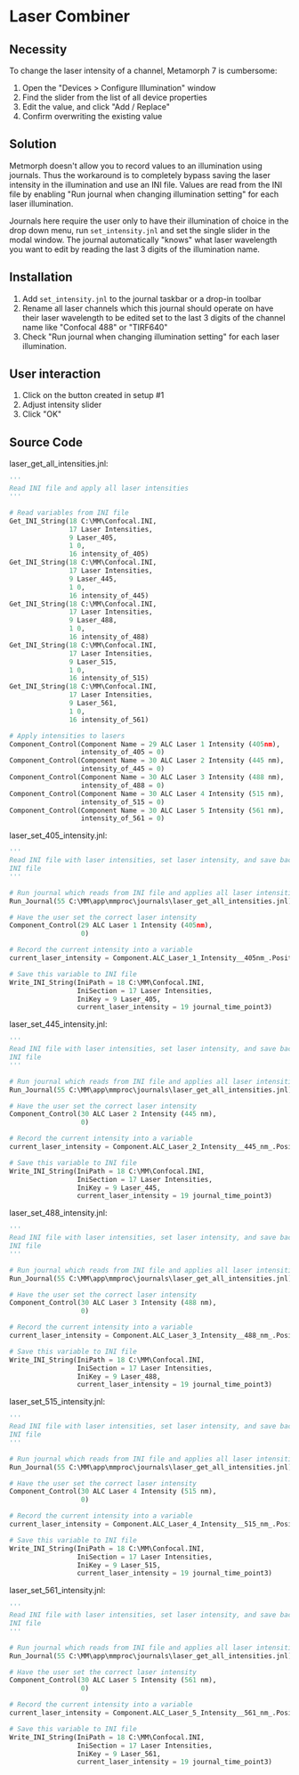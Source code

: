 Laser Combiner
==============

Necessity
---------
To change the laser intensity of a channel, Metamorph 7 is cumbersome:
1.  Open the "Devices > Configure Illumination" window
2.  Find the slider from the list of all device properties
3.  Edit the value, and click "Add / Replace"
4.  Confirm overwriting the existing value

Solution
--------
Metmorph doesn't allow you to record values to an illumination using journals.
Thus the workaround is to completely bypass saving the laser intensity in the
illumination and use an INI file.  Values are read from the INI file by enabling
"Run journal when changing illumination setting" for each laser illumination.

Journals here require the user only to have their illumination of choice
in the drop down menu, run `set_intensity.jnl` and set the single slider in
the modal window.  The journal automatically "knows" what laser wavelength
you want to edit by reading the last 3 digits of the illumination name.

Installation
------------
1.  Add `set_intensity.jnl` to the journal taskbar or a drop-in toolbar
2.  Rename all laser channels which this journal should operate on
    have their laser wavelength to be edited set to the last 3 digits
    of the channel name like "Confocal 488" or "TIRF640"
3.  Check "Run journal when changing illumination setting" for each laser
    illumination.

User interaction
----------------
1.  Click on the button created in setup #1
2.  Adjust intensity slider
3.  Click "OK"

<!-- content below automatically generated by doc_jnl.py -->
Source Code
-----------
laser_get_all_intensities.jnl:
```python
'''
Read INI file and apply all laser intensities
'''

# Read variables from INI file
Get_INI_String(18 C:\MM\Confocal.INI,
               17 Laser Intensities,
               9 Laser_405,
               1 0,
               16 intensity_of_405)
Get_INI_String(18 C:\MM\Confocal.INI,
               17 Laser Intensities,
               9 Laser_445,
               1 0,
               16 intensity_of_445)
Get_INI_String(18 C:\MM\Confocal.INI,
               17 Laser Intensities,
               9 Laser_488,
               1 0,
               16 intensity_of_488)
Get_INI_String(18 C:\MM\Confocal.INI,
               17 Laser Intensities,
               9 Laser_515,
               1 0,
               16 intensity_of_515)
Get_INI_String(18 C:\MM\Confocal.INI,
               17 Laser Intensities,
               9 Laser_561,
               1 0,
               16 intensity_of_561)

# Apply intensities to lasers
Component_Control(Component Name = 29 ALC Laser 1 Intensity (405nm),
                  intensity_of_405 = 0)
Component_Control(Component Name = 30 ALC Laser 2 Intensity (445 nm),
                  intensity_of_445 = 0)
Component_Control(Component Name = 30 ALC Laser 3 Intensity (488 nm),
                  intensity_of_488 = 0)
Component_Control(Component Name = 30 ALC Laser 4 Intensity (515 nm),
                  intensity_of_515 = 0)
Component_Control(Component Name = 30 ALC Laser 5 Intensity (561 nm),
                  intensity_of_561 = 0)
```

laser_set_405_intensity.jnl:
```python
'''
Read INI file with laser intensities, set laser intensity, and save back to
INI file
'''

# Run journal which reads from INI file and applies all laser intensities
Run_Journal(55 C:\MM\app\mmproc\journals\laser_get_all_intensities.jnl)

# Have the user set the correct laser intensity
Component_Control(29 ALC Laser 1 Intensity (405nm),
                  0)

# Record the current intensity into a variable
current_laser_intensity = Component.ALC_Laser_1_Intensity__405nm_.Position

# Save this variable to INI file
Write_INI_String(IniPath = 18 C:\MM\Confocal.INI,
                 IniSection = 17 Laser Intensities,
                 IniKey = 9 Laser_405,
                 current_laser_intensity = 19 journal_time_point3)
```

laser_set_445_intensity.jnl:
```python
'''
Read INI file with laser intensities, set laser intensity, and save back to
INI file
'''

# Run journal which reads from INI file and applies all laser intensities
Run_Journal(55 C:\MM\app\mmproc\journals\laser_get_all_intensities.jnl)

# Have the user set the correct laser intensity
Component_Control(30 ALC Laser 2 Intensity (445 nm),
                  0)

# Record the current intensity into a variable
current_laser_intensity = Component.ALC_Laser_2_Intensity__445_nm_.Position

# Save this variable to INI file
Write_INI_String(IniPath = 18 C:\MM\Confocal.INI,
                 IniSection = 17 Laser Intensities,
                 IniKey = 9 Laser_445,
                 current_laser_intensity = 19 journal_time_point3)
```

laser_set_488_intensity.jnl:
```python
'''
Read INI file with laser intensities, set laser intensity, and save back to
INI file
'''

# Run journal which reads from INI file and applies all laser intensities
Run_Journal(55 C:\MM\app\mmproc\journals\laser_get_all_intensities.jnl)

# Have the user set the correct laser intensity
Component_Control(30 ALC Laser 3 Intensity (488 nm),
                  0)

# Record the current intensity into a variable
current_laser_intensity = Component.ALC_Laser_3_Intensity__488_nm_.Position

# Save this variable to INI file
Write_INI_String(IniPath = 18 C:\MM\Confocal.INI,
                 IniSection = 17 Laser Intensities,
                 IniKey = 9 Laser_488,
                 current_laser_intensity = 19 journal_time_point3)
```

laser_set_515_intensity.jnl:
```python
'''
Read INI file with laser intensities, set laser intensity, and save back to
INI file
'''

# Run journal which reads from INI file and applies all laser intensities
Run_Journal(55 C:\MM\app\mmproc\journals\laser_get_all_intensities.jnl)

# Have the user set the correct laser intensity
Component_Control(30 ALC Laser 4 Intensity (515 nm),
                  0)

# Record the current intensity into a variable
current_laser_intensity = Component.ALC_Laser_4_Intensity__515_nm_.Position

# Save this variable to INI file
Write_INI_String(IniPath = 18 C:\MM\Confocal.INI,
                 IniSection = 17 Laser Intensities,
                 IniKey = 9 Laser_515,
                 current_laser_intensity = 19 journal_time_point3)
```

laser_set_561_intensity.jnl:
```python
'''
Read INI file with laser intensities, set laser intensity, and save back to
INI file
'''

# Run journal which reads from INI file and applies all laser intensities
Run_Journal(55 C:\MM\app\mmproc\journals\laser_get_all_intensities.jnl)

# Have the user set the correct laser intensity
Component_Control(30 ALC Laser 5 Intensity (561 nm),
                  0)

# Record the current intensity into a variable
current_laser_intensity = Component.ALC_Laser_5_Intensity__561_nm_.Position

# Save this variable to INI file
Write_INI_String(IniPath = 18 C:\MM\Confocal.INI,
                 IniSection = 17 Laser Intensities,
                 IniKey = 9 Laser_561,
                 current_laser_intensity = 19 journal_time_point3)
```
